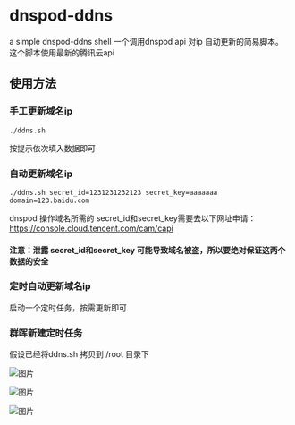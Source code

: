 # dnspod-ddns
a simple dnspod-ddns shell
一个调用dnspod api 对ip 自动更新的简易脚本。 这个脚本使用最新的腾讯云api

## 使用方法
### 手工更新域名ip
```
./ddns.sh
```
按提示依次填入数据即可
### 自动更新域名ip
```
./ddns.sh secret_id=1231231232123 secret_key=aaaaaaa domain=123.baidu.com
```
dnspod 操作域名所需的  secret_id和secret_key需要去以下网址申请： https://console.cloud.tencent.com/cam/capi
#### 注意：泄露 secret_id和secret_key 可能导致域名被盗，所以要绝对保证这两个数据的安全

### 定时自动更新域名ip

启动一个定时任务，按需更新即可

### 群晖新建定时任务
假设已经将ddns.sh 拷贝到 /root 目录下

![图片](https://github.com/terry2010/dnspod-ddns/assets/1849037/291c6079-e70c-44e6-bfa4-e1acd3ca5c0c)

![图片](https://github.com/terry2010/dnspod-ddns/assets/1849037/b6decc09-5b24-4806-a769-975d7d408d49)

![图片](https://github.com/terry2010/dnspod-ddns/assets/1849037/ff295180-0fa0-479e-9003-3839709fc560)



